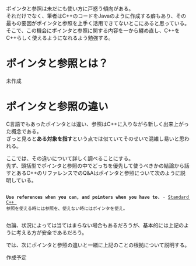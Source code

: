 ポインタと参照は未だにも使い方に戸惑う傾向がある。\
それだけでなく、筆者はC++のコードをJavaのように作成する癖もあり、その最もの要因がポインタと参照を上手く活用できてないとこにあると思っている。\
そこで、この機会にポインタと参照に関する内容を一から纏め直し、C++をC++らしく使えるようになれるよう勉強する。

# ポインタと参照とは？
未作成
<!-- 昔作成したモノであるため、内容の確認を行う必要がある。そのため、コメントアウトしておく。
参照(&)はその変数のアドレスを意味する。\
そのため、参照はオブジェクト(途中)\
変数が**値**を保存しておくものだとしたら\
ポインタは**アドレス**を保存しておくものである。\
![Memory&Address](./img/Memory&Address.png)\
int型の変数valを30で初期化して、メモリのアドレス0x24に保存されたとしてみよう。
コードで書くと次のようになるだろう。\
`int val = 30;`\
次は、ポインタ変数poをvalで初期化して、メモリのアドレス0x22に保存されたとしてみよう。
コードで書くと次のようになるだろう。\
`int* po = &val`\


|項目|変数|ポインタ|
|---|-----|-------|
|保存するもの|値|アドレス|

<-->
# ポインタと参照の違い
C言語でもあったポインタとは違い、参照はC++に入りながら新しく出来上がった概念である。\
ざっと見ると**ある対象を指す**という点では似ていてそのせいで混雑し易いと思われる。

ここでは、その違いについて詳しく調べることにする。\
先ず、頭括型でポインタと参照の中でどっちを優先して使うべきかの結論から話すとあるC++のリファレンスでのQ&Aはポインタと参照について次のように説明している。
<pre>
    <code>
<b>Use references when you can, and pointers when you have to.</b> - <a href = "https://isocpp.org/wiki/faq/references#refs-vs-ptrs">Standard C++ </a>
参照を使える時には参照を、使えない時にはポインタを使え。
    </code>
</pre>

勿論、状況によっては当てはまらない場合もあるだろうが、基本的には上記のように考える方が安全であるだろう。

では、次にポインタと参照の違いと一緒に上記のことの根拠について説明する。

作成予定